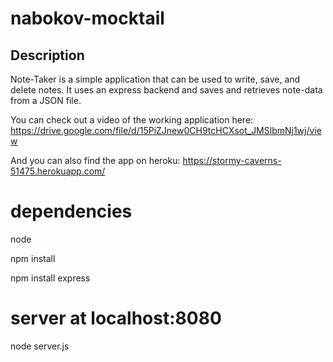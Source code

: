 # nabokov-mocktail

## Description
Note-Taker is a simple application that can be used to write, save, and delete notes. It uses an express backend and saves and retrieves note-data from a JSON file.

You can check out a video of the working application here:
https://drive.google.com/file/d/15PiZJnew0CH9tcHCXsot_JMSlbmNj1wj/view

And you can also find the app on heroku:
https://stormy-caverns-51475.herokuapp.com/


# dependencies
node

npm install

npm install express

# server at localhost:8080
node server.js
